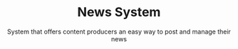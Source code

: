 <h1 align="center">News System</h1>
<p align="center">System that offers content producers an easy way to post and manage their news</p>

